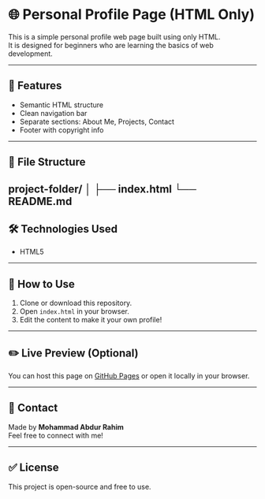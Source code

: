 # 🌐 Personal Profile Page (HTML Only)

This is a simple personal profile web page built using only HTML.  
It is designed for beginners who are learning the basics of web development.

---

## 📌 Features

- Semantic HTML structure
- Clean navigation bar
- Separate sections: About Me, Projects, Contact
- Footer with copyright info

---

## 📁 File Structure
project-folder/
│
├── index.html
└── README.md
---

## 🛠 Technologies Used

- HTML5

---

## 🚀 How to Use

1. Clone or download this repository.
2. Open `index.html` in your browser.
3. Edit the content to make it your own profile!

---

## ✏️ Live Preview (Optional)

You can host this page on [GitHub Pages](https://pages.github.com/) or open it locally in your browser.

---

## 📧 Contact

Made by **Mohammad Abdur Rahim**  
Feel free to connect with me!

---

## ✅ License

This project is open-source and free to use.
